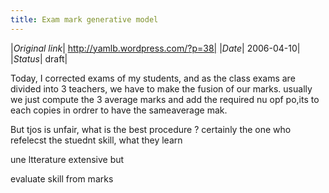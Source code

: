 ```yaml
---
title: Exam mark generative model
---
```


|*Original link*| http://yamlb.wordpress.com/?p=38|
|*Date*| 2006-04-10|
|*Status*| draft|

Today, I corrected exams of my students, and as the class exams are divided into 3 teachers, we have to make the fusion of our marks. usually  we just compute the 3 average marks and add the required nu opf po,its to each copies in ordrer to have the sameaverage mak.

But tjos is unfair, what is the best procedure ? certainly the one who refelecst the stuednt skill, what they learn

une ltterature extensive but

evaluate skill from marks